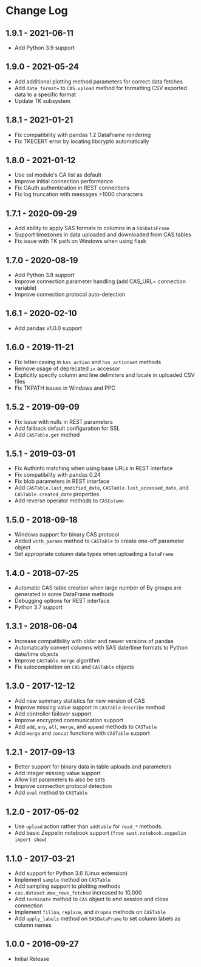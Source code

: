 
# Change Log

## 1.9.1 - 2021-06-11

- Add Python 3.9 support

## 1.9.0 - 2021-05-24

- Add additional plotting method parameters for correct data fetches
- Add `date_format=` to `CAS.upload` method for formatting CSV exported data to a specific format
- Update TK subsystem

## 1.8.1 - 2021-01-21

- Fix compatibility with pandas 1.2 DataFrame rendering
- Fix TKECERT error by locating libcrypto automatically

## 1.8.0 - 2021-01-12

- Use ssl module's CA list as default
- Improve initial connection performance
- Fix OAuth authentication in REST connections
- Fix log truncation with messages >1000 characters

## 1.7.1 - 2020-09-29

- Add ability to apply SAS formats to columns in a `SASDataFrame`
- Support timezones in data uploaded and downloaded from CAS tables
- Fix issue with TK path on Windows when using flask

## 1.7.0 - 2020-08-19

- Add Python 3.8 support
- Improve connection parameter handling (add CAS_URL= connection variable)
- Improve connection protocol auto-detection

## 1.6.1 - 2020-02-10

- Add pandas v1.0.0 support

## 1.6.0 - 2019-11-21

- Fix letter-casing in `has_action` and `has_actionset` methods
- Remove usage of deprecated `ix` accessor
- Explicitly specify column and line delimiters and locale in uploaded CSV files
- Fix TKPATH issues in Windows and PPC

## 1.5.2 - 2019-09-09

- Fix issue with nulls in REST parameters
- Add fallback default configuration for SSL
- Add `CASTable.get` method

## 1.5.1 - 2019-03-01

- Fix Authinfo matching when using base URLs in REST interface
- Fix compatibility with pandas 0.24
- Fix blob parameters in REST interface
- Add `CASTable.last_modified_date`, `CASTable.last_accessed_date`, and `CASTable.created_date` properties
- Add reverse operator methods to `CASColumn`

## 1.5.0 - 2018-09-18

- Windows support for binary CAS protocol
- Added `with_params` method to `CASTable` to create one-off parameter object
- Set appropriate column data types when uploading a `DataFrame`

## 1.4.0 - 2018-07-25

- Automatic CAS table creation when large number of By groups are generated in some DataFrame methods
- Debugging options for REST interface
- Python 3.7 support

## 1.3.1 - 2018-06-04

- Increase compatibility with older and newer versions of pandas
- Automatically convert columns with SAS date/time formats to Python date/time objects
- Improve `CASTable.merge` algorithm
- Fix autocompletion on `CAS` and `CASTable` objects

## 1.3.0 - 2017-12-12

- Add new summary statistics for new version of CAS
- Improve missing value support in `CASTable` `describe` method
- Add controller failover support
- Improve encrypted communication support
- Add `add`, `any`, `all`, `merge`, and `append` methods to `CASTable`
- Add `merge` and `concat` functions with `CASTable` support

## 1.2.1 - 2017-09-13

- Better support for binary data in table uploads and parameters
- Add integer missing value support
- Allow list parameters to also be sets
- Improve connection protocol detection
- Add `eval` method to `CASTable`

## 1.2.0 - 2017-05-02

- Use `upload` action rather than `addtable` for `read_*` methods.
- Add basic Zeppelin notebook support (`from swat.notebook.zeppelin import show`)

## 1.1.0 - 2017-03-21

- Add support for Python 3.6 (Linux extension)
- Implement `sample` method on `CASTable`
- Add sampling support to plotting methods
- `cas.dataset.max_rows_fetched` increased to 10,000
- Add `terminate` method to `CAS` object to end session and close connection
- Implement `fillna`, `replace`, and `dropna` methods on `CASTable`
- Add `apply_labels` method on `SASDataFrame` to set column labels as column names

## 1.0.0 - 2016-09-27

- Initial Release
